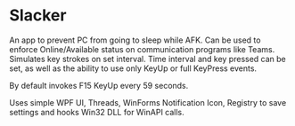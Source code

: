 # Slacker

An app to prevent PC from going to sleep while AFK. Can be used to enforce Online/Available status on communication programs like Teams. Simulates key strokes on set interval.
Time interval and key pressed can be set, as well as the ability to use only KeyUp or full KeyPress events.

By default invokes F15 KeyUp every 59 seconds.

Uses simple WPF UI, Threads, WinForms Notification Icon, Registry to save settings and hooks Win32 DLL for WinAPI calls.
